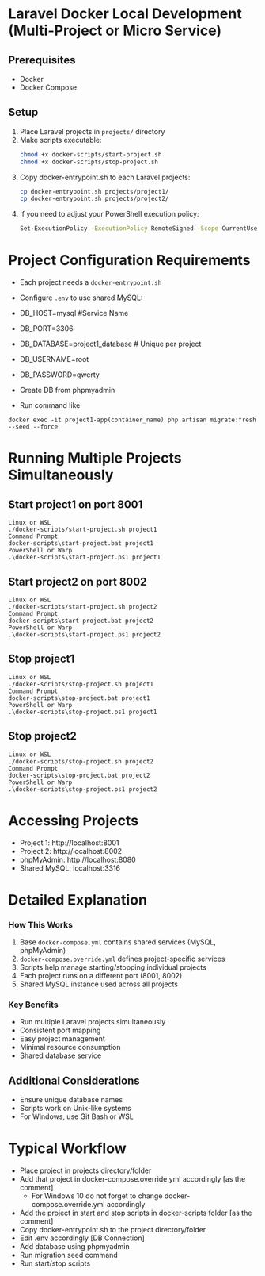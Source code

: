 # Laravel Docker Local Development (Multi-Project or Micro Service)

## Prerequisites
- Docker
- Docker Compose

## Setup
1. Place Laravel projects in `projects/` directory
2. Make scripts executable: 
   ```bash
   chmod +x docker-scripts/start-project.sh
   chmod +x docker-scripts/stop-project.sh
3. Copy docker-entrypoint.sh to each Laravel projects: 
   ```bash
   cp docker-entrypoint.sh projects/project1/
   cp docker-entrypoint.sh projects/project2/
4. If you need to adjust your PowerShell execution policy: 
   ```bash
   Set-ExecutionPolicy -ExecutionPolicy RemoteSigned -Scope CurrentUser
# Project Configuration Requirements
- Each project needs a `docker-entrypoint.sh`
- Configure `.env` to use shared MySQL:

- DB_HOST=mysql #Service Name
- DB_PORT=3306
- DB_DATABASE=project1_database  # Unique per project
- DB_USERNAME=root
- DB_PASSWORD=qwerty
- Create DB from phpmyadmin
- Run command like 
```
docker exec -it project1-app(container_name) php artisan migrate:fresh --seed --force
```

#
# Running Multiple Projects Simultaneously

## Start project1 on port 8001
   ```
   Linux or WSL
   ./docker-scripts/start-project.sh project1
   Command Prompt
   docker-scripts\start-project.bat project1
   PowerShell or Warp
   .\docker-scripts\start-project.ps1 project1
   ```

## Start project2 on port 8002
   ```
   Linux or WSL
   ./docker-scripts/start-project.sh project2
   Command Prompt
   docker-scripts\start-project.bat project2
   PowerShell or Warp
   .\docker-scripts\start-project.ps1 project2
   ```

## Stop project1
   ```
   Linux or WSL
   ./docker-scripts/stop-project.sh project1
   Command Prompt
   docker-scripts\stop-project.bat project1
   PowerShell or Warp
   .\docker-scripts\stop-project.ps1 project1
   ```

## Stop project2
   ```
   Linux or WSL
   ./docker-scripts/stop-project.sh project2
   Command Prompt
   docker-scripts\stop-project.bat project2
   PowerShell or Warp
   .\docker-scripts\stop-project.ps1 project2
   ```

# Accessing Projects

- Project 1: http://localhost:8001
- Project 2: http://localhost:8002
- phpMyAdmin: http://localhost:8080
- Shared MySQL: localhost:3316

# Detailed Explanation

### How This Works
1. Base `docker-compose.yml` contains shared services (MySQL, phpMyAdmin)
2. `docker-compose.override.yml` defines project-specific services
3. Scripts help manage starting/stopping individual projects
4. Each project runs on a different port (8001, 8002)
5. Shared MySQL instance used across all projects

### Key Benefits
- Run multiple Laravel projects simultaneously
- Consistent port mapping
- Easy project management
- Minimal resource consumption
- Shared database service

## Additional Considerations
- Ensure unique database names
- Scripts work on Unix-like systems
- For Windows, use Git Bash or WSL

#
# Typical Workflow

- Place project in projects directory/folder
- Add that project in docker-compose.override.yml accordingly [as the comment]
   - For Windows 10 do not forget to change docker-compose.override.yml accordingly
- Add the project in start and stop scripts in docker-scripts folder [as the comment]
- Copy docker-entrypoint.sh to the project directory/folder
- Edit .env accordingly [DB Connection]
- Add database using phpmyadmin
- Run migration seed command
- Run start/stop scripts